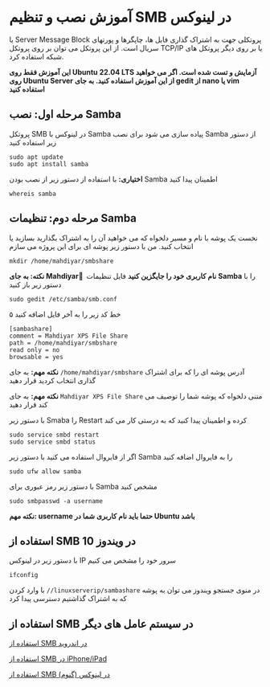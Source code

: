 # آموزش نصب و تنظیم SMB در لینوکس
 یا Server Message Block پروتکلی جهت به اشتراک گذاری فایل ها، چاپگرها و پورتهای سریال است. از این پروتکل می توان بر روی پروتکل TCP/IP یا بر روی دیگر پروتکل های شبکه استفاده کرد.
 
 **این آموزش فقط روی Ubuntu 22.04 LTS آزمایش و تست شده است. اگر می خواهید روی Ubuntu Server از این آموزش استفاده کنید. به جای gedit از nano یا vim استفاده کنید**

## مرحله اول: نصب Samba
پروتکل SMB در لینوکس با Samba پیاده سازی می شود برای نصب Samba از دستور زیر استفاده کنید

	sudo apt update
	sudo apt install samba

**اختیاری:** با استفاده از دستور زیر از نصب بودن Samba اطمینان پیدا کنید

	whereis samba

## مرحله دوم: تنظیمات Samba
نخست یک پوشه با نام و مسیر دلخواه که می خواهید آن را به اشتراک بگذارید بسازید یا انتخاب کنید. من با دستور زیر پوشه ای برای این پروژه می سازم

	mkdir /home/mahdiyar/smbshare

**نکته: به جای Mahdiyar ُ نام کاربری خود را جایگزین کنید**
فایل تنظیمات **Samba** را با دستور زیر باز کنید

	sudo gedit /etc/samba/smb.conf

۵ خط کد زیر را به آخر فایل اضافه کنید

	[sambashare]
	comment = Mahdiyar XPS File Share
	path = /home/mahdiyar/smbshare
	read only = no
	browsable = yes
   
**نکته مهم:** به جای `/home/mahdiyar/smbshare` آدرس پوشه ای را که برای اشتراک گذاری انتخاب کردید قرار دهید

  **نکته مهم:** به جای `Mahdiyar XPS File Share` متنی دلخواه که پوشه شما را توصیف می کند قرار دهید
  
  با دستور زیر Smaba را Restart کرده و اطمینان پیدا کنید که به درستی کار می کند
  

	sudo service smbd restart
	sudo service smbd status


اگر از فایروال استفاده می کنید با دستور زیر Samba را به فایروال اضافه کنید

	sudo ufw allow samba


با دستور زیر رمز عبوری برای Samba مشخص کنید

	sudo smbpasswd -a username

**نکته مهم: username حتما باید نام کاربری شما در Ubuntu باشد**

## استفاده از SMB در ویندوز 10
با دستور زیر در لینوکس IP سرور خود را مشخص می کنیم

	ifconfig

با وارد کردن `//linuxserverip/sambashare` در منوی جستجو ویندوز می توان به پوشه که به اشتراک گذاشتیم دسترسی پیدا کرد

## استفاده از SMB در سیستم عامل های دیگر
[استفاده از SMB در اندروید](https://www.techrepublic.com/article/how-to-connect-to-an-smb-share-from-your-android-device/) 

[استفاده از SMB در iPhone/iPad](https://osxdaily.com/2019/11/04/how-connect-smb-share-iphone-ipad-files-app/) 

[استفاده از SMB در لینوکس (گنوم)](https://www.zdnet.com/article/how-to-connect-to-a-network-share-from-the-gnome-desktop/#:~:text=At%20the%20bottom%20of%20the,the%20computer%20hosting%20the%20sare%29.)


